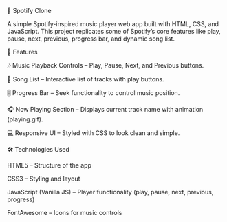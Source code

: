 🎵 Spotify Clone

A simple Spotify-inspired music player web app built with HTML, CSS, and JavaScript. This project replicates some of Spotify’s core features like play, pause, next, previous, progress bar, and dynamic song list.

🚀 Features

🎶 Music Playback Controls – Play, Pause, Next, and Previous buttons.

📜 Song List – Interactive list of tracks with play buttons.

🎚 Progress Bar – Seek functionality to control music position.

🎧 Now Playing Section – Displays current track name with animation (playing.gif).

💻 Responsive UI – Styled with CSS to look clean and simple.

🛠️ Technologies Used

HTML5 – Structure of the app

CSS3 – Styling and layout

JavaScript (Vanilla JS) – Player functionality (play, pause, next, previous, progress)

FontAwesome – Icons for music controls
